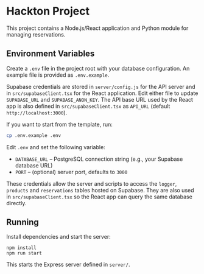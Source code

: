 # Hackton Project

This project contains a Node.js/React application and Python module for managing reservations.

## Environment Variables

Create a `.env` file in the project root with your database configuration. An example
file is provided as `.env.example`.

Supabase credentials are stored in `server/config.js` for the API server and in
`src/supabaseClient.tsx` for the React application. Edit either file to update
`SUPABASE_URL` and `SUPABASE_ANON_KEY`. The API base URL used by the React app
is also defined in `src/supabaseClient.tsx` as `API_URL` (default `http://localhost:3000`).

If you want to start from the template, run:

```bash
cp .env.example .env
```

Edit `.env` and set the following variable:

- `DATABASE_URL` – PostgreSQL connection string (e.g., your Supabase database URL)
- `PORT` – (optional) server port, defaults to `3000`

These credentials allow the server and scripts to access the `logger`,
`products` and `reservations` tables hosted on Supabase. They are also used in
`src/supabaseClient.tsx` so the React app can query the same database directly.

## Running

Install dependencies and start the server:

```
npm install
npm run start
```

This starts the Express server defined in `server/`.
